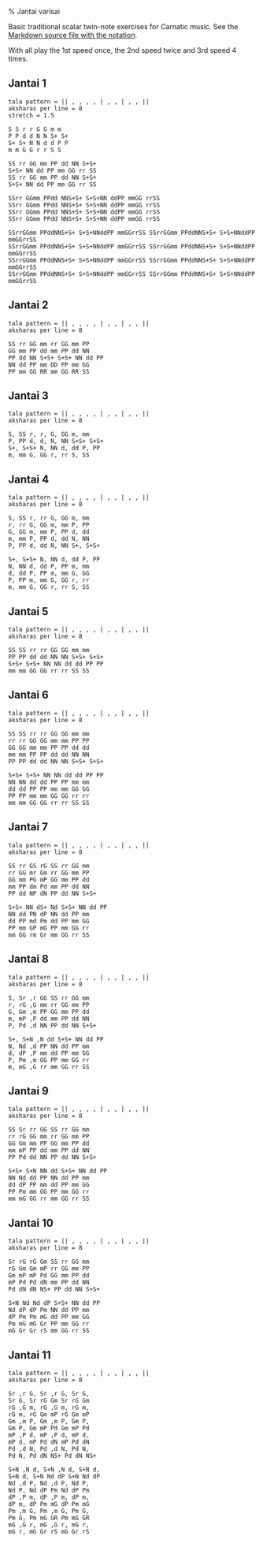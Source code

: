 % Jantai varisai

<script src="http://sriku.org/lib/carnot/carnot.min.js"></script>

Basic traditional scalar twin-note exercises for Carnatic music.
See the [Markdown source file with the notation](jantai.md).

With all play the 1st speed once,
the 2nd speed twice and 3rd speed 4 times.

<pre class="carnot_style" hidden>
stretch = 1.25
stretch space = 0.75
</pre>

## Jantai 1

    tala pattern = || , , , , | , , | , , ||
    aksharas per line = 8
    stretch = 1.5
    
    S S r r G G m m 
    P P d d N N S+ S+
    S+ S+ N N d d P P 
    m m G G r r S S

    SS rr GG mm PP dd NN S+S+ 
    S+S+ NN dd PP mm GG rr SS
    SS rr GG mm PP dd NN S+S+ 
    S+S+ NN dd PP mm GG rr SS
    
    SSrr GGmm PPdd NNS+S+ S+S+NN ddPP mmGG rrSS
    SSrr GGmm PPdd NNS+S+ S+S+NN ddPP mmGG rrSS
    SSrr GGmm PPdd NNS+S+ S+S+NN ddPP mmGG rrSS
    SSrr GGmm PPdd NNS+S+ S+S+NN ddPP mmGG rrSS
    
    SSrrGGmm PPddNNS+S+ S+S+NNddPP mmGGrrSS SSrrGGmm PPddNNS+S+ S+S+NNddPP mmGGrrSS
    SSrrGGmm PPddNNS+S+ S+S+NNddPP mmGGrrSS SSrrGGmm PPddNNS+S+ S+S+NNddPP mmGGrrSS
    SSrrGGmm PPddNNS+S+ S+S+NNddPP mmGGrrSS SSrrGGmm PPddNNS+S+ S+S+NNddPP mmGGrrSS
    SSrrGGmm PPddNNS+S+ S+S+NNddPP mmGGrrSS SSrrGGmm PPddNNS+S+ S+S+NNddPP mmGGrrSS

    
## Jantai 2

    tala pattern = || , , , , | , , | , , ||
    aksharas per line = 8

    SS rr GG mm rr GG mm PP
    GG mm PP dd mm PP dd NN
    PP dd NN S+S+ S+S+ NN dd PP
    NN dd PP mm DD PP mm GG
    PP mm GG RR mm GG RR SS
    
## Jantai 3

    tala pattern = || , , , , | , , | , , ||
    aksharas per line = 8

    S, SS r, r, G, GG m, mm 
    P, PP d, d, N, NN S+S+ S+S+
    S+, S+S+ N, NN d, dd P, PP
    m, mm G, GG r, rr S, SS

## Jantai 4

    tala pattern = || , , , , | , , | , , ||
    aksharas per line = 8

    S, SS r, rr G, GG m, mm
    r, rr G, GG m, mm P, PP
    G, GG m, mm P, PP d, dd
    m, mm P, PP d, dd N, NN
    P, PP d, dd N, NN S+, S+S+

    S+, S+S+ N, NN d, dd P, PP
    N, NN d, dd P, PP m, mm
    d, dd P, PP m, mm G, GG
    P, PP m, mm G, GG r, rr
    m, mm G, GG r, rr S, SS

## Jantai 5

    tala pattern = || , , , , | , , | , , ||
    aksharas per line = 8

    SS SS rr rr GG GG mm mm 
    PP PP dd dd NN NN S+S+ S+S+
    S+S+ S+S+ NN NN dd dd PP PP
    mm mm GG GG rr rr SS SS
    
## Jantai 6

    tala pattern = || , , , , | , , | , , ||
    aksharas per line = 8

    SS SS rr rr GG GG mm mm 
    rr rr GG GG mm mm PP PP
    GG GG mm mm PP PP dd dd
    mm mm PP PP dd dd NN NN
    PP PP dd dd NN NN S+S+ S+S+

    S+S+ S+S+ NN NN dd dd PP PP
    NN NN dd dd PP PP mm mm
    dd dd PP PP mm mm GG GG
    PP PP mm mm GG GG rr rr
    mm mm GG GG rr rr SS SS
    
## Jantai 7

    tala pattern = || , , , , | , , | , , ||
    aksharas per line = 8

    SS rr GS rG SS rr GG mm
    rr GG mr Gm rr GG mm PP
    GG mm PG mP GG mm PP dd
    mm PP dm Pd mm PP dd NN
    PP dd NP dN PP dd NN S+S+

    S+S+ NN dS+ Nd S+S+ NN dd PP
    NN dd PN dP NN dd PP mm
    dd PP md Pm dd PP mm GG
    PP mm GP mG PP mm GG rr
    mm GG rm Gr mm GG rr SS

## Jantai 8

    tala pattern = || , , , , | , , | , , ||
    aksharas per line = 8

    S, Sr ,r GG SS rr GG mm
    r, rG ,G mm rr GG mm PP
    G, Gm ,m PP GG mm PP dd
    m, mP ,P dd mm PP dd NN
    P, Pd ,d NN PP dd NN S+S+

    S+, S+N ,N dd S+S+ NN dd PP
    N, Nd ,d PP NN dd PP mm
    d, dP ,P mm dd PP mm GG
    P, Pm ,m GG PP mm GG rr
    m, mG ,G rr mm GG rr SS

## Jantai 9

    tala pattern = || , , , , | , , | , , ||
    aksharas per line = 8

    SS Sr rr GG SS rr GG mm
    rr rG GG mm rr GG mm PP
    GG Gm mm PP GG mm PP dd
    mm mP PP dd mm PP dd NN
    PP Pd dd NN PP dd NN S+S+

    S+S+ S+N NN dd S+S+ NN dd PP
    NN Nd dd PP NN dd PP mm
    dd dP PP mm dd PP mm GG
    PP Pm mm GG PP mm GG rr
    mm mG GG rr mm GG rr SS

## Jantai 10

    tala pattern = || , , , , | , , | , , ||
    aksharas per line = 8

    Sr rG rG Gm SS rr GG mm
    rG Gm Gm mP rr GG mm PP
    Gm mP mP Pd GG mm PP dd
    mP Pd Pd dN mm PP dd NN
    Pd dN dN NS+ PP dd NN S+S+

    S+N Nd Nd dP S+S+ NN dd PP
    Nd dP dP Pm NN dd PP mm
    dP Pm Pm mG dd PP mm GG
    Pm mG mG Gr PP mm GG rr
    mG Gr Gr rS mm GG rr SS

## Jantai 11

    tala pattern = || , , , , | , , | , , ||
    aksharas per line = 8

    Sr ,r G, Sr ,r G, Sr G, 
    Sr G, Sr rG Gm Sr rG Gm
    rG ,G m, rG ,G m, rG m,
    rG m, rG Gm mP rG Gm mP
    Gm ,m P, Gm ,m P, Gm P,
    Gm P, Gm mP Pd Gm mP Pd
    mP ,P d, mP ,P d, mP d,
    mP d, mP Pd dN mP Pd dN
    Pd ,d N, Pd ,d N, Pd N,
    Pd N, Pd dN NS+ Pd dN NS+

    S+N ,N d, S+N ,N d, S+N d,
    S+N d, S+N Nd dP S+N Nd dP
    Nd ,d P, Nd ,d P, Nd P,
    Nd P, Nd dP Pm Nd dP Pm
    dP ,P m, dP ,P m, dP m,
    dP m, dP Pm mG dP Pm mG
    Pm ,m G, Pm ,m G, Pm G,
    Pm G, Pm mG GR Pm mG GR
    mG ,G r, mG ,G r, mG r,
    mG r, mG Gr rS mG Gr rS
    


 
